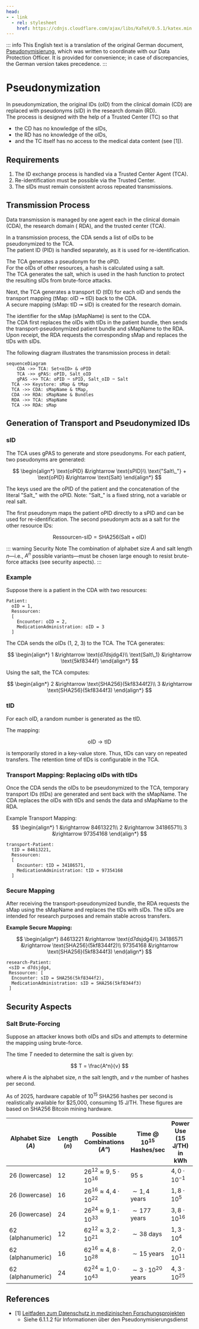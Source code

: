 ```yaml
---
head:
- - link
  - rel: stylesheet
    href: https://cdnjs.cloudflare.com/ajax/libs/KaTeX/0.5.1/katex.min.css
---
```



::: info
This English text is a translation of the original German document,
[Pseudonymisierung](./pseudonymisierung), which was written to coordinate with our Data Protection
Officer.
It is provided for convenience; in case of discrepancies, the German version takes precedence.
:::

# Pseudonymization

In pseudonymization, the original IDs (oID) from the clinical domain (CD) are replaced with
pseudonyms (sID) in the research domain (RD).  
The process is designed with the help of a Trusted Center (TC) so that

- the CD has no knowledge of the sIDs,
- the RD has no knowledge of the oIDs,
- and the TC itself has no access to the medical data content (see [1]).

## Requirements

1. The ID exchange process is handled via a Trusted Center Agent (TCA).
2. Re-identification must be possible via the Trusted Center.
3. The sIDs must remain consistent across repeated transmissions.

## Transmission Process

Data transmission is managed by one agent each in the clinical domain (CDA), the research domain (
RDA), and the trusted center (TCA).

In a transmission process, the CDA sends a list of oIDs to be pseudonymized to the TCA.  
The patient ID (PID) is handled separately, as it is used for re-identification.

The TCA generates a pseudonym for the oPID.  
For the oIDs of other resources, a hash is calculated using a salt.  
The TCA generates the salt, which is used in the hash function to protect the resulting sIDs from
brute-force attacks.

Next, the TCA generates a transport ID (tID) for each oID and sends the transport mapping (tMap: oID
➙ tID) back to the CDA.  
A secure mapping (sMap: tID ➙ sID) is created for the research domain.

The identifier for the sMap (sMapName) is sent to the CDA.  
The CDA first replaces the oIDs with tIDs in the patient bundle, then sends the
transport-pseudonymized patient bundle and sMapName to the RDA.  
Upon receipt, the RDA requests the corresponding sMap and replaces the tIDs with sIDs.

The following diagram illustrates the transmission process in detail:

```mermaid
sequenceDiagram
    CDA ->> TCA: Set<oID> & oPID
    TCA ->> gPAS: oPID, Salt_oID
    gPAS ->> TCA: oPID ➙ sPID, Salt_oID ➙ Salt
  TCA ->> Keystore: sMap & tMap
  TCA ->> CDA: sMapName & tMap,
  CDA ->> RDA: sMapName & Bundles
  RDA ->> TCA: sMapName
  TCA ->> RDA: sMap
```

## Generation of Transport and Pseudonymized IDs

### sID

The TCA uses gPAS to generate and store pseudonyms.
For each patient, two pseudonyms are generated:

$$
\begin{align*}
\text{oPID} &\rightarrow \text{sPID}\\
\text{"Salt\_"} + \text{oPID} &\rightarrow \text{Salt}
\end{align*}
$$

The keys used are the oPID of the patient and the concatenation of the literal "Salt_" with the
oPID.
Note: "Salt_" is a fixed string, not a variable or real salt.

The first pseudonym maps the patient oPID directly to a sPID and can be used for re-identification.
The second pseudonym acts as a salt for the other resource IDs:

$$
\text{Ressourcen-sID} = \text{SHA256}(\text{Salt} + \text{oID})
$$

::: warning Security Note
The combination of alphabet size $A$ and salt length $n$—i.e., $A^n$ possible variants—must be
chosen large enough to resist brute-force attacks (see security aspects).
:::

### Example

Suppose there is a patient in the CDA with two resources:

```
Patient:
  oID = 1,
  Ressourcen:
  [
    Encounter: oID = 2,
    MedicationAdministration: oID = 3
  ]
```

The CDA sends the oIDs (1, 2, 3) to the TCA.
The TCA generates:

$$
\begin{align*}
1 &\rightarrow \text{d7dsjdg4}\\
\text{Salt\_1} &\rightarrow \text{5kf8344f}
\end{align*}
$$

Using the salt, the TCA computes:

$$
\begin{align*}
2 &\rightarrow \text{SHA256}(5kf8344f2)\\
3 &\rightarrow \text{SHA256}(5kf8344f3)
\end{align*}
$$

### tID

For each oID, a random number is generated as the tID.

The mapping:

$$ \text{oID} \rightarrow \text{tID} $$

is temporarily stored in a key-value store.
Thus, tIDs can vary on repeated transfers.
The retention time of tIDs is configurable in the TCA.

### Transport Mapping: Replacing oIDs with tIDs

Once the CDA sends the oIDs to be pseudonymized to the TCA, temporary transport IDs (tIDs) are
generated and sent back with the sMapName.
The CDA replaces the oIDs with tIDs and sends the data and sMapName to the RDA.

Example Transport Mapping:
$$
\begin{align*}
1 &\rightarrow 84613221\\
2 &\rightarrow 34186571\\
3 &\rightarrow 97354168
\end{align*}
$$

```
transport-Patient:
  tID = 84613221,
  Ressourcen:
  [
    Encounter: tID = 34186571,
    MedicationAdministration: tID = 97354168
  ]
```

### Secure Mapping

After receiving the transport-pseudonymized bundle, the RDA requests the sMap using the sMapName and
replaces the tIDs with sIDs.
The sIDs are intended for research purposes and remain stable across transfers.

**Example Secure Mapping:**

$$
\begin{align*}
84613221 &\rightarrow \text{d7dsjdg4}\\
34186571 &\rightarrow \text{SHA256}(5kf8344f2)\\
97354168 &\rightarrow \text{SHA256}(5kf8344f3)
\end{align*}
$$

```
research-Patient:
 <sID = d7dsjdg4,
 Ressourcen: [
  Encounter: sID = SHA256(5kf8344f2),
  MedicationAdministration: sID = SHA256(5kf8344f3)
 ]
```

## Security Aspects

### Salt Brute-Forcing

Suppose an attacker knows both oIDs and sIDs and attempts to determine the mapping using
brute-force.

The time $T$ needed to determine the salt is given by:

$$
T = \frac{A^n}{v}
$$

where $A$ is the alphabet size, $n$ the salt length, and $v$ the number of hashes per second.

As of 2025, hardware capable of $10^{15}$ SHA256 hashes per second is realistically available
for $25,000, consuming 15 J/TH.
These figures are based on SHA256 Bitcoin mining hardware.

| Alphabet Size $(A)$ | Length $(n)$ | Possible Combinations $(Aⁿ)$        | Time @ $10^{15}$ Hashes/sec  | Power Use (15 J/TH) in kWh |
|---------------------|--------------|-------------------------------------|------------------------------|----------------------------|
| $26$ (lowercase)    | $12$         | $26^{12} \approx 9,5 \cdot 10^{16}$ | $95$ s                       | $4,0 \cdot 10^{-1}$        |             
| $26$ (lowercase)    | $16$         | $26^{16} \approx 4,4 \cdot 10^{22}$ | $\sim 1,4$ years             | $1,8 \cdot 10^5$           |        
| $26$ (lowercase)    | $24$         | $26^{24} \approx 9,1 \cdot 10^{33}$ | $\sim 177$ years             | $3,8 \cdot 10^{16}$        |       
| $62$ (alphanumeric) | $12$         | $62^{12} \approx 3,2 \cdot 10^{21}$ | $\sim 38$ days               | $1,3 \cdot 10^4$           |        
| $62$ (alphanumeric) | $16$         | $62^{16} \approx 4,8 \cdot 10^{28}$ | $\sim 15$ years              | $2,0 \cdot 10^{11}$        |                 
| $62$ (alphanumeric) | $24$         | $62^{24} \approx 1,0 \cdot 10^{43}$ | $\sim 3 \cdot 10^{20}$ years | $4,3 \cdot 10^{25}$        |                                  

## References

* [1] [Leitfaden zum Datenschutz in medizinischen Forschungsprojekten](https://www.tmf-ev.de/unsere-arbeit/produkte/leitfaden-zum-datenschutz-in-medizinischen-forschungsprojekten)
  * Siehe 6.1.1.2 für Informationen über den Pseudonymisierungsdienst
